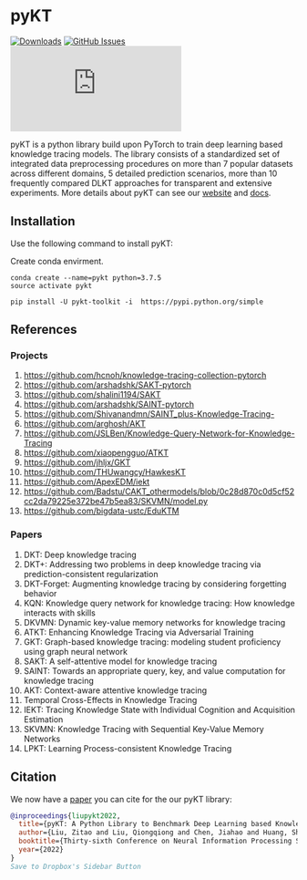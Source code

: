 # pyKT

[![Downloads](https://pepy.tech/badge/pykt-toolkit)](https://pepy.tech/project/pykt-toolkit)
[![GitHub Issues](https://img.shields.io/github/issues/pykt-team/pykt-toolkit.svg)](https://github.com/pykt-team/pykt-toolkit/issues)
[![Documentation](https://img.shields.io/website/http/pykt-team.github.io/index.html?down_color=red&down_message=offline&up_message=online)](https://pykt.org/)

pyKT is a python library build upon PyTorch to train deep learning based knowledge tracing models. The library consists of a standardized set of integrated data preprocessing procedures on more than 7 popular datasets across different domains, 5 detailed prediction scenarios, more than 10 frequently compared DLKT approaches for transparent and extensive experiments. More details about pyKT can see our [website](https://pykt.org/) and [docs](https://pykt-toolkit.readthedocs.io/en/latest/quick_start.html).




## Installation
Use the following command to install pyKT:

Create conda envirment.

```
conda create --name=pykt python=3.7.5
source activate pykt
```


```
pip install -U pykt-toolkit -i  https://pypi.python.org/simple 
```

## References
### Projects

1. https://github.com/hcnoh/knowledge-tracing-collection-pytorch 
2. https://github.com/arshadshk/SAKT-pytorch 
3. https://github.com/shalini1194/SAKT 
4. https://github.com/arshadshk/SAINT-pytorch 
5. https://github.com/Shivanandmn/SAINT_plus-Knowledge-Tracing- 
6. https://github.com/arghosh/AKT 
7. https://github.com/JSLBen/Knowledge-Query-Network-for-Knowledge-Tracing 
8. https://github.com/xiaopengguo/ATKT 
9. https://github.com/jhljx/GKT 
10. https://github.com/THUwangcy/HawkesKT
11. https://github.com/ApexEDM/iekt
12. https://github.com/Badstu/CAKT_othermodels/blob/0c28d870c0d5cf52cc2da79225e372be47b5ea83/SKVMN/model.py
13. https://github.com/bigdata-ustc/EduKTM

### Papers

1. DKT: Deep knowledge tracing 
2. DKT+: Addressing two problems in deep knowledge tracing via prediction-consistent regularization 
3. DKT-Forget: Augmenting knowledge tracing by considering forgetting behavior 
4. KQN: Knowledge query network for knowledge tracing: How knowledge interacts with skills 
5. DKVMN: Dynamic key-value memory networks for knowledge tracing 
6. ATKT: Enhancing Knowledge Tracing via Adversarial Training 
7. GKT: Graph-based knowledge tracing: modeling student proficiency using graph neural network 
8. SAKT: A self-attentive model for knowledge tracing 
9. SAINT: Towards an appropriate query, key, and value computation for knowledge tracing 
10. AKT: Context-aware attentive knowledge tracing 
11. Temporal Cross-Effects in Knowledge Tracing
12. IEKT: Tracing Knowledge State with Individual Cognition and Acquisition Estimation
13. SKVMN: Knowledge Tracing with Sequential Key-Value Memory Networks
14. LPKT: Learning Process-consistent Knowledge Tracing



## Citation

We now have a [paper](https://arxiv.org/abs/2206.11460?context=cs.CY) you can cite for the our pyKT library:

```bibtex
@inproceedings{liupykt2022,
  title={pyKT: A Python Library to Benchmark Deep Learning based Knowledge Tracing Models},
  author={Liu, Zitao and Liu, Qiongqiong and Chen, Jiahao and Huang, Shuyan and Tang, Jiliang and Luo, Weiqi},
  booktitle={Thirty-sixth Conference on Neural Information Processing Systems Datasets and Benchmarks Track},
  year={2022}
}
Save to Dropbox's Sidebar Button
```
